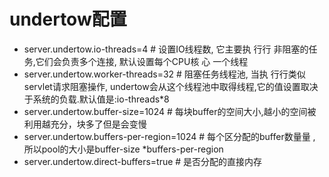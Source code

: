 # undertow配置

- server.undertow.io-threads=4 # 设置IO线程数, 它主要执 行行 非阻塞的任务,它们会负责多个连接, 默认设置每个CPU核 心 一个线程
- server.undertow.worker-threads=32 # 阻塞任务线程池, 当执 行行类似servlet请求阻塞操作, undertow会从这个线程池中取得线程,它的值设置取决于系统的负载.默认值是:io-threads*8
- server.undertow.buffer-size=1024 # 每块buffer的空间大小,越小的空间被利用越充分，块多了但是会变慢
- server.undertow.buffers-per-region=1024 # 每个区分配的buffer数量量 , 所以pool的大小是buffer-size *buffers-per-region
- server.undertow.direct-buffers=true # 是否分配的直接内存